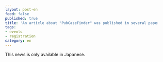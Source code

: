 ```yaml
---
layout: post-en
feed: false
published: true
title: 'An article about "PubCaseFinder" was published in several papers '
tags:
- events
- registration
category: en
---
```

This news is only available in Japanese.
